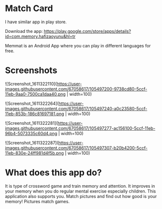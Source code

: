 # Match Card

I have similar app in play store.

Download the app: https://play.google.com/store/apps/details?id=com.memory.hafizaoyunu&hl=tr

Memmat is an Android App where you can play in different languages for free.

# Screenshots

![Screenshot_1611322110](https://user-images.githubusercontent.com/67058617/105497200-9738cd80-5ccf-11eb-9aa0-7500ca1daa40.png | width=100)

![Screenshot_1611322264](https://user-images.githubusercontent.com/67058617/105497240-a0c23580-5ccf-11eb-853b-186c81697181.png | width=100)

![Screenshot_1611322281](https://user-images.githubusercontent.com/67058617/105497277-ac156100-5ccf-11eb-96b4-5073335c60d4.png | width=100)

![Screenshot_1611322287](https://user-images.githubusercontent.com/67058617/105497307-b20b4200-5ccf-11eb-830e-24ff981d4f5b.png | width=100)
 
# What does this app do?
It is type of crossword game and train memory and attention. It improves in your memory when you do regular mental exercise especially children. This application also supports you. Match pictures and find out how good is your memory! Pictures match games.
